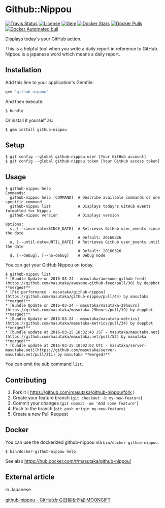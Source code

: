 # Github::Nippou

[![Travis Status](https://img.shields.io/travis/masutaka/github-nippou.svg?style=flat-square)][travisci]
[![License](https://img.shields.io/github/license/masutaka/github-nippou.svg?style=flat-square)][license]
[![Gem](https://img.shields.io/gem/v/github-nippou.svg?style=flat-square)][gem-link]
[![Docker Stars](https://img.shields.io/docker/stars/masutaka/github-nippou.svg?style=flat-square)][dockerhub]
[![Docker Pulls](https://img.shields.io/docker/pulls/masutaka/github-nippou.svg?style=flat-square)][dockerhub]
[![Docker Automated buil](https://img.shields.io/docker/automated/masutaka/github-nippou.svg?style=flat-square)][dockerhub]

[travisci]: https://travis-ci.org/masutaka/github-nippou
[license]: https://github.com/masutaka/github-nippou/blob/master/LICENSE.txt
[gem-link]: http://badge.fury.io/rb/github-nippou
[dockerhub]: https://hub.docker.com/r/masutaka/github-nippou/

Displays today's your GitHub action.

This is a helpful tool when you write a daily report in reference to
GitHub. Nippou is a japanese word which means a daily report.

## Installation

Add this line to your application's Gemfile:

```ruby
gem 'github-nippou'
```

And then execute:

    $ bundle

Or install it yourself as:

    $ gem install github-nippou

## Setup

    $ git config --global github-nippou.user [Your GitHub account]
    $ git config --global github-nippou.token [Your GitHub access token]

## Usage

```
$ github-nippou help
Commands:
  github-nippou help [COMMAND]  # Describe available commands or one specific command
  github-nippou list            # Displays today's GitHub events formatted for Nippou
  github-nippou version         # Displays version

Options:
  s, [--since-date=SINCE_DATE]  # Retrieves GitHub user_events since the date
                                # Default: 20160326
  u, [--until-date=UNTIL_DATE]  # Retrieves GitHub user_events until the date
                                # Default: 20160326
  d, [--debug], [--no-debug]    # Debug mode
```

You can get your GitHub Nippou on today.

```
$ github-nippou list
* [Bundle Update on 2016-03-24 - masutaka/awesome-github-feed](https://github.com/masutaka/awesome-github-feed/pull/38) by deppbot **merged!**
* [Fix performance - masutaka/github-nippou](https://github.com/masutaka/github-nippou/pull/44) by masutaka **merged!**
* [Bundle Update on 2016-03-24 - masutaka/masutaka-29hours](https://github.com/masutaka/masutaka-29hours/pull/19) by deppbot **merged!**
* [Bundle Update on 2016-03-24 - masutaka/masutaka-metrics](https://github.com/masutaka/masutaka-metrics/pull/34) by deppbot **merged!**
* [bundle update at 2016-03-25 18:32:43 JST - masutaka/masutaka.net](https://github.com/masutaka/masutaka.net/pull/52) by masutaka **merged!**
* [bundle update at 2016-03-25 10:02:02 UTC - masutaka/server-masutaka.net](https://github.com/masutaka/server-masutaka.net/pull/211) by masutaka **merged!**
```

You can omit the sub command `list`.

## Contributing

1. Fork it ( https://github.com/masutaka/github-nippou/fork )
2. Create your feature branch (`git checkout -b my-new-feature`)
3. Commit your changes (`git commit -am 'Add some feature'`)
4. Push to the branch (`git push origin my-new-feature`)
5. Create a new Pull Request

## Docker

You can use the dockerized github-nippou via `bin/docker-github-nippou`.

    $ bin/docker-github-nippou help

See also https://hub.docker.com/r/masutaka/github-nippou/

## External article

In Japanese

[github-nippou - GitHubから日報を作成 MOONGIFT](http://www.moongift.jp/2016/06/github-nippou-github%E3%81%8B%E3%82%89%E6%97%A5%E5%A0%B1%E3%82%92%E4%BD%9C%E6%88%90/)
